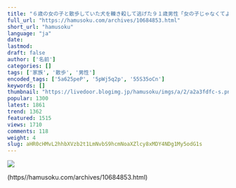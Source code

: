 ```yaml
---
title: "６歳の女の子と散歩していた犬を轢き殺して逃げた９１歳男性「女の子じゃなくてよかったなと」家族に謝罪"
full_url: "https://hamusoku.com/archives/10684853.html"
short_url: "hamusoku"
language: "ja"
date: 
lastmod: 
draft: false
author: ['名前']
categories: []
tags: ['家族', '散歩', '男性']
encoded_tags: ['5a625peP', '5pWj5q2p', '55S35oCn']
keywords: []
thumbnail: "https://livedoor.blogimg.jp/hamusoku/imgs/a/2/a2a3fdfc-s.png"
popular: 1300
latest: 1861
trend: 1362
featured: 1515
views: 1710
comments: 118
weight: 4
slug: aHR0cHMvL2hhbXVzb2t1LmNvbS9hcmNoaXZlcy8xMDY4NDg1My5odG1s
---
```


![](https://livedoor.blogimg.jp/hamusoku/imgs/a/2/a2a3fdfc-s.png)



(https//hamusoku.com/archives/10684853.html)
